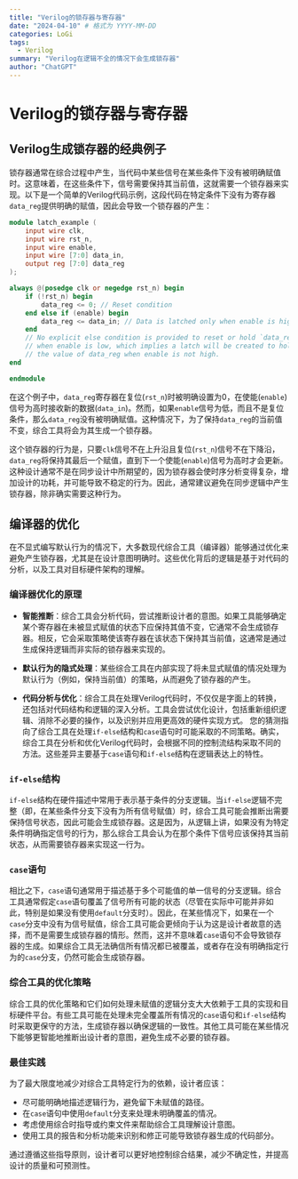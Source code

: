 ```yaml
---
title: "Verilog的锁存器与寄存器"
date: "2024-04-10" # 格式为 YYYY-MM-DD
categories: LoGi
tags:
  - Verilog
summary: "Verilog在逻辑不全的情况下会生成锁存器"
author: "ChatGPT"
---
```

# Verilog的锁存器与寄存器
## Verilog生成锁存器的经典例子

锁存器通常在综合过程中产生，当代码中某些信号在某些条件下没有被明确赋值时。这意味着，在这些条件下，信号需要保持其当前值，这就需要一个锁存器来实现。以下是一个简单的Verilog代码示例，这段代码在特定条件下没有为寄存器`data_reg`提供明确的赋值，因此会导致一个锁存器的产生：

```verilog
module latch_example (
    input wire clk,
    input wire rst_n,
    input wire enable,
    input wire [7:0] data_in,
    output reg [7:0] data_reg
);

always @(posedge clk or negedge rst_n) begin
    if (!rst_n) begin
        data_reg <= 0; // Reset condition
    end else if (enable) begin
        data_reg <= data_in; // Data is latched only when enable is high
    end
    // No explicit else condition is provided to reset or hold `data_reg` 
    // when enable is low, which implies a latch will be created to hold 
    // the value of data_reg when enable is not high.
end

endmodule
```

在这个例子中，`data_reg`寄存器在复位(`rst_n`)时被明确设置为0，在使能(`enable`)信号为高时接收新的数据(`data_in`)。然而，如果`enable`信号为低，而且不是复位条件，那么`data_reg`没有被明确赋值。这种情况下，为了保持`data_reg`的当前值不变，综合工具将会为其生成一个锁存器。

这个锁存器的行为是，只要`clk`信号不在上升沿且复位(`rst_n`)信号不在下降沿，`data_reg`将保持其最后一个赋值，直到下一个使能(`enable`)信号为高时才会更新。这种设计通常不是在同步设计中所期望的，因为锁存器会使时序分析变得复杂，增加设计的功耗，并可能导致不稳定的行为。因此，通常建议避免在同步逻辑中产生锁存器，除非确实需要这种行为。

## 编译器的优化
在不显式编写默认行为的情况下，大多数现代综合工具（编译器）能够通过优化来避免产生锁存器，尤其是在设计意图明确时。这些优化背后的逻辑是基于对代码的分析，以及工具对目标硬件架构的理解。

### 编译器优化的原理

- **智能推断**：综合工具会分析代码，尝试推断设计者的意图。如果工具能够确定某个寄存器在未被显式赋值的状态下应保持其值不变，它通常不会生成锁存器。相反，它会采取策略使该寄存器在该状态下保持其当前值，这通常是通过生成保持逻辑而非实际的锁存器来实现的。

- **默认行为的隐式处理**：某些综合工具在内部实现了将未显式赋值的情况处理为默认行为（例如，保持当前值）的策略，从而避免了锁存器的产生。

- **代码分析与优化**：综合工具在处理Verilog代码时，不仅仅是字面上的转换，还包括对代码结构和逻辑的深入分析。工具会尝试优化设计，包括重新组织逻辑、消除不必要的操作，以及识别并应用更高效的硬件实现方式。
您的猜测指向了综合工具在处理`if-else`结构和`case`语句时可能采取的不同策略。确实，综合工具在分析和优化Verilog代码时，会根据不同的控制流结构采取不同的方法。这些差异主要基于`case`语句和`if-else`结构在逻辑表达上的特性。


### `if-else`结构

`if-else`结构在硬件描述中常用于表示基于条件的分支逻辑。当`if-else`逻辑不完整（即，在某些条件分支下没有为所有信号赋值）时，综合工具可能会推断出需要保持信号状态，因此可能会生成锁存器。这是因为，从逻辑上讲，如果没有为特定条件明确指定信号的行为，那么综合工具会认为在那个条件下信号应该保持其当前状态，从而需要锁存器来实现这一行为。

### `case`语句

相比之下，`case`语句通常用于描述基于多个可能值的单一信号的分支逻辑。综合工具通常假定`case`语句覆盖了信号所有可能的状态（尽管在实际中可能并非如此，特别是如果没有使用`default`分支时）。因此，在某些情况下，如果在一个`case`分支中没有为信号赋值，综合工具可能会更倾向于认为这是设计者故意的选择，而不是需要生成锁存器的情形。然而，这并不意味着`case`语句不会导致锁存器的生成。如果综合工具无法确信所有情况都已被覆盖，或者存在没有明确指定行为的`case`分支，仍然可能会生成锁存器。

### 综合工具的优化策略

综合工具的优化策略和它们如何处理未赋值的逻辑分支大大依赖于工具的实现和目标硬件平台。有些工具可能在处理未完全覆盖所有情况的`case`语句和`if-else`结构时采取更保守的方法，生成锁存器以确保逻辑的一致性。其他工具可能在某些情况下能够更智能地推断出设计者的意图，避免生成不必要的锁存器。

### 最佳实践

为了最大限度地减少对综合工具特定行为的依赖，设计者应该：

- 尽可能明确地描述逻辑行为，避免留下未赋值的路径。
- 在`case`语句中使用`default`分支来处理未明确覆盖的情况。
- 考虑使用综合时指导或约束文件来帮助综合工具理解设计意图。
- 使用工具的报告和分析功能来识别和修正可能导致锁存器生成的代码部分。

通过遵循这些指导原则，设计者可以更好地控制综合结果，减少不确定性，并提高设计的质量和可预测性。

